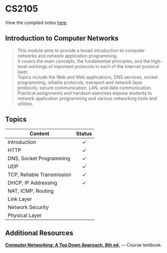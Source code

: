 # CS2105 #

View the compiled notes [here](https://github.com/jontmy/cs2105/blob/master/src/cs2105.pdf).

## Introduction to Computer Networks ##

> This module aims to provide a broad introduction to computer networks and network application programming. <br> It covers the main concepts, the fundamental principles, and the high-level workings of important protocols in each of the Internet protocol layer. <br> Topics include the Web and Web applications, DNS services, socket programming, reliable protocols, transport and network layer protocols, secure communication, LAN, and data communication. <br> Practical assignments and handson exercises expose students to network application programming and various networking tools and utilities.

## Topics ##

| **Content**                                | **Status** |
|--------------------------------------------|:----------:|
| Introduction                               | ✓          |
| HTTP                                       | ✓          |
| DNS, Socket Programming                    | ✓          |
| UDP                                        | ✓          |
| TCP, Reliable Transmission                 | ✓          |
| DHCP, IP Addressing                        | ✓          |
| NAT, ICMP, Routing                         |            |
| Link Layer                                 |            |
| Network Security                           |            |
| Physical Layer                             |            |

## Additional Resources ##

[**Computer Networking: A Top Down Approach, 8th ed.**](https://gaia.cs.umass.edu/kurose_ross/index.php) — Course textbook.
